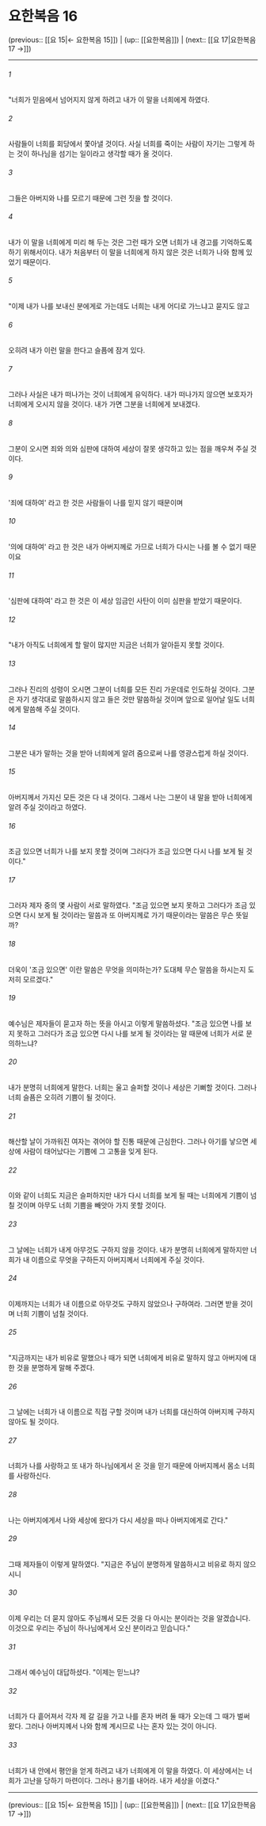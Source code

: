 # 요한복음 16

(previous:: [[요 15|← 요한복음 15]]) | (up:: [[요한복음]]) | (next:: [[요 17|요한복음 17 →]])

***




###### 1 

"너희가 믿음에서 넘어지지 않게 하려고 내가 이 말을 너희에게 하였다. 



###### 2 

사람들이 너희를 회당에서 쫓아낼 것이다. 사실 너희를 죽이는 사람이 자기는 그렇게 하는 것이 하나님을 섬기는 일이라고 생각할 때가 올 것이다. 



###### 3 

그들은 아버지와 나를 모르기 때문에 그런 짓을 할 것이다. 



###### 4 

내가 이 말을 너희에게 미리 해 두는 것은 그런 때가 오면 너희가 내 경고를 기억하도록 하기 위해서이다. 내가 처음부터 이 말을 너희에게 하지 않은 것은 너희가 나와 함께 있었기 때문이다. 



###### 5 

"이제 내가 나를 보내신 분에게로 가는데도 너희는 내게 어디로 가느냐고 묻지도 않고 



###### 6 

오히려 내가 이런 말을 한다고 슬픔에 잠겨 있다. 



###### 7 

그러나 사실은 내가 떠나가는 것이 너희에게 유익하다. 내가 떠나가지 않으면 보호자가 너희에게 오시지 않을 것이다. 내가 가면 그분을 너희에게 보내겠다. 



###### 8 

그분이 오시면 죄와 의와 심판에 대하여 세상이 잘못 생각하고 있는 점을 깨우쳐 주실 것이다. 



###### 9 

'죄에 대하여' 라고 한 것은 사람들이 나를 믿지 않기 때문이며 



###### 10 

'의에 대하여' 라고 한 것은 내가 아버지께로 가므로 너희가 다시는 나를 볼 수 없기 때문이요 



###### 11 

'심판에 대하여' 라고 한 것은 이 세상 임금인 사탄이 이미 심판을 받았기 때문이다. 



###### 12 

"내가 아직도 너희에게 할 말이 많지만 지금은 너희가 알아듣지 못할 것이다. 



###### 13 

그러나 진리의 성령이 오시면 그분이 너희를 모든 진리 가운데로 인도하실 것이다. 그분은 자기 생각대로 말씀하시지 않고 들은 것만 말씀하실 것이며 앞으로 일어날 일도 너희에게 말씀해 주실 것이다. 



###### 14 

그분은 내가 말하는 것을 받아 너희에게 알려 줌으로써 나를 영광스럽게 하실 것이다. 



###### 15 

아버지께서 가지신 모든 것은 다 내 것이다. 그래서 나는 그분이 내 말을 받아 너희에게 알려 주실 것이라고 하였다. 



###### 16 

조금 있으면 너희가 나를 보지 못할 것이며 그러다가 조금 있으면 다시 나를 보게 될 것이다." 



###### 17 

그러자 제자 중의 몇 사람이 서로 말하였다. "조금 있으면 보지 못하고 그러다가 조금 있으면 다시 보게 될 것이라는 말씀과 또 아버지께로 가기 때문이라는 말씀은 무슨 뜻일까? 



###### 18 

더욱이 '조금 있으면' 이란 말씀은 무엇을 의미하는가? 도대체 무슨 말씀을 하시는지 도저히 모르겠다." 



###### 19 

예수님은 제자들이 묻고자 하는 뜻을 아시고 이렇게 말씀하셨다. "조금 있으면 나를 보지 못하고 그러다가 조금 있으면 다시 나를 보게 될 것이라는 말 때문에 너희가 서로 문의하느냐? 



###### 20 

내가 분명히 너희에게 말한다. 너희는 울고 슬퍼할 것이나 세상은 기뻐할 것이다. 그러나 너희 슬픔은 오히려 기쁨이 될 것이다. 



###### 21 

해산할 날이 가까워진 여자는 겪어야 할 진통 때문에 근심한다. 그러나 아기를 낳으면 세상에 사람이 태어났다는 기쁨에 그 고통을 잊게 된다. 



###### 22 

이와 같이 너희도 지금은 슬퍼하지만 내가 다시 너희를 보게 될 때는 너희에게 기쁨이 넘칠 것이며 아무도 너희 기쁨을 빼앗아 가지 못할 것이다. 



###### 23 

그 날에는 너희가 내게 아무것도 구하지 않을 것이다. 내가 분명히 너희에게 말하지만 너희가 내 이름으로 무엇을 구하든지 아버지께서 너희에게 주실 것이다. 



###### 24 

이제까지는 너희가 내 이름으로 아무것도 구하지 않았으나 구하여라. 그러면 받을 것이며 너희 기쁨이 넘칠 것이다. 



###### 25 

"지금까지는 내가 비유로 말했으나 때가 되면 너희에게 비유로 말하지 않고 아버지에 대한 것을 분명하게 말해 주겠다. 



###### 26 

그 날에는 너희가 내 이름으로 직접 구할 것이며 내가 너희를 대신하여 아버지께 구하지 않아도 될 것이다. 



###### 27 

너희가 나를 사랑하고 또 내가 하나님에게서 온 것을 믿기 때문에 아버지께서 몸소 너희를 사랑하신다. 



###### 28 

나는 아버지에게서 나와 세상에 왔다가 다시 세상을 떠나 아버지에게로 간다." 



###### 29 

그때 제자들이 이렇게 말하였다. "지금은 주님이 분명하게 말씀하시고 비유로 하지 않으시니 



###### 30 

이제 우리는 더 묻지 않아도 주님께서 모든 것을 다 아시는 분이라는 것을 알겠습니다. 이것으로 우리는 주님이 하나님에게서 오신 분이라고 믿습니다." 



###### 31 

그래서 예수님이 대답하셨다. "이제는 믿느냐? 



###### 32 

너희가 다 흩어져서 각자 제 갈 길을 가고 나를 혼자 버려 둘 때가 오는데 그 때가 벌써 왔다. 그러나 아버지께서 나와 함께 계시므로 나는 혼자 있는 것이 아니다. 



###### 33 

너희가 내 안에서 평안을 얻게 하려고 내가 너희에게 이 말을 하였다. 이 세상에서는 너희가 고난을 당하기 마련이다. 그러나 용기를 내어라. 내가 세상을 이겼다."

***

(previous:: [[요 15|← 요한복음 15]]) | (up:: [[요한복음]]) | (next:: [[요 17|요한복음 17 →]])
